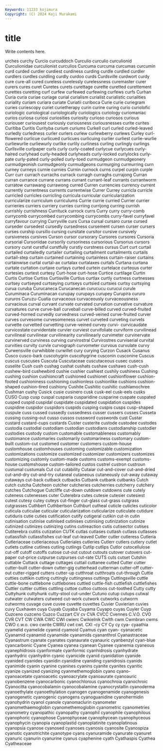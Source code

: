 ```yaml
---
Keywords: 11233 kojimura
Copyright: (C) 2024 Koji Murakami
---
```


# title

Write contents here.



urches curchy Curcio curcuddoch
Curculio curculio curculionid Curculionidae curculionist curculios Curcuma curcuma curcumas curcumin
curd curded curdier curdiest curdiness curding curdle curdled curdler curdlers
curdles curdling curdly curdoo curds Curdsville curdwort curdy cure cure-all
cured cureless curelessly curelessness curemaster curer curers cures curet Curetes
curets curettage curette curetted curettement curettes curetting curf curfew curfewed
curfewing curfews curfs Curhan Curia curia curiae curiage curial curialism
curialist curialistic curialities curiality curiam curiara curiate Curiatii curiboca Curie
curie curiegram curies curiescopy curiet curietherapy curin curine curing curio
curiolofic curiologic curiological curiologically curiologics curiology curiomaniac curios curiosa curiosi
curiosities curiosity curioso curiosos curious curiouser curiousest curiously curiousness curiousnesses
curite curites Curitiba Curitis Curityba curium curiums Curkell curl curled
curled-leaved curledly curledness curler curlers curlew curlewberry curlews Curley curl-flowered
curlicue curlicued curlicues curlicuing curlier curliest curlie-wurlie curliewurlie curliewurly curlike
curlily curliness curling curlingly curlings Curllsville curlpaper curls curly curly-coated
curlycue curlycues curly-haired curlyhead curly-headed curlyheads curly-locked curlylocks curly-pate curly-pated
curly-polled curly-toed curmudgeon curmudgeonery curmudgeonish curmudgeonly curmudgeons curmurging curmurring curn
curney curneys curnie curnies Curnin curnock curns curpel curpin curple
Curr curr currach currachs currack curragh curraghs currajong Curran curran
currance currane currans currant currant-leaf currants currantworm curratow currawang currawong
curred Curren currencies currency current currently currentness currents currentwise Currer
Currey curricla curricle curricled curricles curricling curricula curricular curricularization curricularize
curriculum curriculums Currie currie curried Currier currier currieries curriers curriery
curries curriing currijong curring currish currishly currishness Currituck currock currs
Curry curry curry-comb currycomb currycombed currycombing currycombs curry-favel curryfavel curryfavour
currying Curryville curs Cursa cursal cursaro curse cursed curseder cursedest
cursedly cursedness cursement cursen curser cursers curses curship cursillo cursing
cursitate cursitor cursive cursively cursiveness cursives Curson cursor cursorary Cursores
cursores Cursoria cursorial Cursoriidae cursorily cursoriness cursorious Cursorius cursors cursory
curst curstful curstfully curstly curstness cursus Curt curt curtail curtailed
curtailedly curtailer curtailing curtailment curtailments curtails curtail-step curtain curtained curtaining
curtainless curtain-raiser curtains curtainwise curtal curtal-ax curtalax curtalaxes curtals Curtana
curtana curtate curtation curtaxe curtays curted curtein curtelace curteous curter
curtesies curtest curtesy Curt-hose curt-hose Curtice curtilage Curtin Curtis Curtise
Curtiss Curtisville Curtius curtlax curtly curtness curtnesses curtsey curtseyed curtseying
curtseys curtsied curtsies curtsy curtsying curua curuba Curucaneca Curucanecan curucucu
curucui curule Curuminaca Curuminacan curupay curupays curupey Curupira cururo cururos
Curuzu-Cuatia curvaceous curvaceously curvaceousness curvacious curval curvant curvate curvated curvation
curvative curvature curvatures curve curve-ball curveball curve-billed curved curved-fruited curved-horned
curvedly curvedness curved-veined curve-fruited curver curves curvesome curvesomeness curvet curveted
curveting curvets curvette curvetted curvetting curve-veined curvey curvi- curvicaudate curvicostate
curvidentate curvier curviest curvifoliate curviform curvilinead curvilineal curvilinear curvilinearity curvilinearly
curvimeter curvinervate curvinerved curviness curving curvirostral Curvirostres curviserial curvital curvities
curvity curvle curvograph curvometer curvous curvulate curvy Curwensville curwhibble curwillet
cury curying Curzon Cusack Cusanus Cusco cusco-bark cuscohygrin cuscohygrine cusconin
cusconine Cuscus cuscus cuscuses Cuscuta Cuscutaceae cuscutaceous cusec cusecs cuselite
Cush cush cushag cushat cushats cushaw cushaws cush-cush cushew-bird cushewbird
cushie cushier cushiest cushily cushiness Cushing cushing cushion cushioncraft cushioned
cushionet cushionflower cushion-footed cushioniness cushioning cushionless cushionlike cushions cushion-shaped cushion-tired
cushiony Cushite Cushitic cushitic cushlamochree Cushman cushy Cusick cusie cusinero
cusk cusk-eel cusk-eels cusks CUSO Cusp cusp cuspal cusparia cusparidine
cusparine cuspate cuspated cusped cuspid cuspidal cuspidate cuspidated cuspidation cuspides
cuspidine cuspidor cuspidors cuspids cusping cuspis cusps cusp-shaped cuspule cuss
cussed cussedly cussedness cusser cussers cusses Cusseta cussing cussing-out cusso
cussos cussword cusswords cust Custar custard custard-cups custards Custer custerite
custode custodee custodes custodia custodial custodiam custodian custodians custodianship custodier
custodies custody custom customable customableness customably customance customaries customarily customariness
customary custom-built custom-cut customed customer customers custom-house customhouse customhouses customing
customizable customization customizations customize customized customizer customizers customizes customizing customly
custom-made customs customs-exempt customs-house customshouse custom-tailored custos custrel custron custroun
custumal custumals Cut cut cutability Cutaiar cut-and-cover cut-and-dried cut-and-dry cut-and-try
cutaneal cutaneous cutaneously cut-away cutaway cutaways cut-back cutback cutbacks Cutbank
cutbank cutbanks Cutch cutch cutcha Cutcheon cutcher cutcheries cutcherries cutcherry
cutchery cutches Cutchogue Cutcliffe cut-down cutdown cutdowns cute cutely cuteness
cutenesses cuter Cuterebra cutes cutesie cutesier cutesiest cutest cutesy cutey
cuteys cut-finger cut-glass cut-grass cutgrass cutgrasses Cuthbert Cuthbertson Cuthburt cutheal
cuticle cuticles cuticolor cuticula cuticulae cuticular cuticularization cuticularize cuticulate cutidure
cutiduris cutie cuties cutification cutify cutigeral cutikin cut-in cutin cutinisation
cutinise cutinised cutinises cutinising cutinization cutinize cutinized cutinizes cutinizing cutins
cutireaction cutis cutisector cutises Cutiterebra cutitis cutization CUTK cutlas cutlases
cutlash cutlass cutlasses cutlassfish cutlassfishes cut-leaf cut-leaved Cutler cutler cutleress
Cutleria Cutleriaceae cutleriaceous Cutleriales cutleries Cutlerr cutlers cutlery cutlet cutlets
cutline cutlines cutling cutlings Cutlip cutlips Cutlor cutocellulose cut-off cutoff
cutoffs cutose cut-out cutout cutouts cutover cutovers cut-paper cut-price cutpurse
cutpurses cut-rate CUTS cuts cutset Cutshin cuttable Cuttack cuttage cuttages
cuttail cuttanee cutted Cutter cutter cutter-built cutter-down cutter-gig cutterhead cutterman
cutter-off cutter-out cutter-rigged cutters cutter-up cutthroat cutthroats cut-through Cuttie cutties
cuttikin cutting cuttingly cuttingness cuttings Cuttingsville cuttle cuttle-bone cuttlebone cuttlebones
cuttled cuttle-fish cuttlefish cuttlefishes Cuttler cuttler cuttles cuttling cuttoe cuttoo
cuttoos cut-toothed Cutty cutty Cuttyhunk cuttyhunk cutty-stool cut-under Cutuno cutup
cutups cutwal cutwater cutwaters cutweed cut-work cutwork cutworks cutworm cutworms
cuvage cuve cuvee cuvette cuvettes Cuvier Cuvierian cuvies cuvy Cuxhaven
cuya Cuyab Cuyaba Cuyama Cuyapo cuyas Cuyler Cuyp Cuzceno cuzceno
Cuzco Cuzzart CV cv CVA CVCC Cvennes C.V.O. CVO CVR
CVT CW CWA CWC CWI cwierc Cwikielnik Cwlth cwm Cwmbran
cwms CWO c.w.o. cwo cwrite CWRU cwt cwt. CXI -cy
CY Cy cy cya- cyaathia cyamelid cyamelide cyamid cyamoid Cyamus
cyan cyan- cyanacetic Cyanamid cyanamid cyanamide cyanamids cyananthrol Cyanastraceae Cyanastrum
cyanate cyanates cyanaurate cyanauric cyanbenzyl cyan-blue cyancarbonic Cyane Cyanea cyanea
cyanean Cyanee cyanemia cyaneous cyanephidrosis cyanformate cyanformic cyanhidrosis cyanhydrate cyanhydric
cyanhydrin cyanic cyanicide cyanid cyanidation cyanide cyanided cyanides cyanidin cyanidine
cyaniding cyanidrosis cyanids cyanimide cyanin cyanine cyanines cyanins cyanite cyanites
cyanitic cyanize cyanized cyanizing cyanmethemoglobin cyano cyano- cyanoacetate cyanoacetic cyanoacrylate
cyanoaurate cyanoauric cyanobenzene cyanocarbonic cyanochlorous cyanochroia cyanochroic Cyanocitta cyanocobalamin cyanocobalamine
cyanocrystallin cyanoderma cyanoethylate cyanoethylation cyanogen cyanogenamide cyanogenesis cyanogenetic cyanogenic cyanogens
cyanoguanidine cyanohermidin cyanohydrin cyanol cyanole cyanomaclurin cyanometer cyanomethaemoglobin cyanomethemoglobin cyanometric
cyanometries cyanometry cyanopathic cyanopathy cyanophil cyanophile cyanophilous cyanophoric cyanophose Cyanophyceae
cyanophycean cyanophyceous cyanophycin cyanopia cyanoplastid cyanoplatinite cyanoplatinous cyanopsia cyanose cyanosed
cyanoses cyanosis cyanosite Cyanospiza cyanotic cyanotrichite cyanotype cyans cyanuramide cyanurate
cyanuret cyanuric cyanurin cyanurine cyanus cyaphenine cyath Cyathaspis Cyathea Cyatheaceae
